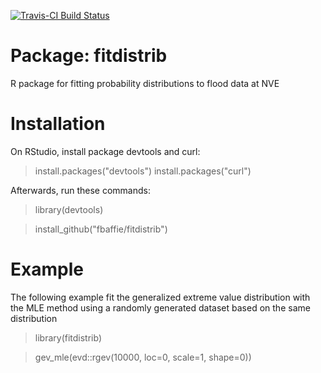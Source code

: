 [![Travis-CI Build Status](https://travis-ci.org/fbaffie/fitdistrib.svg?branch=master)](https://travis-ci.org/hadley/fitdistrib)

# Package: fitdistrib

R package for fitting probability distributions to flood data at NVE

# Installation

On RStudio, install package devtools and curl:

> install.packages("devtools")
> install.packages("curl")

Afterwards, run these commands:

> library(devtools)

> install_github("fbaffie/fitdistrib")

# Example

The following example fit the generalized extreme value distribution with the MLE method 
using a randomly generated dataset based on the same distribution

> library(fitdistrib)

> gev_mle(evd::rgev(10000, loc=0, scale=1, shape=0))
